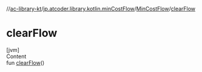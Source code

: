 //[ac-library-kt](../../index.md)/[jp.atcoder.library.kotlin.minCostFlow](../index.md)/[MinCostFlow](index.md)/[clearFlow](clear-flow.md)



# clearFlow  
[jvm]  
Content  
fun [clearFlow](clear-flow.md)()  




